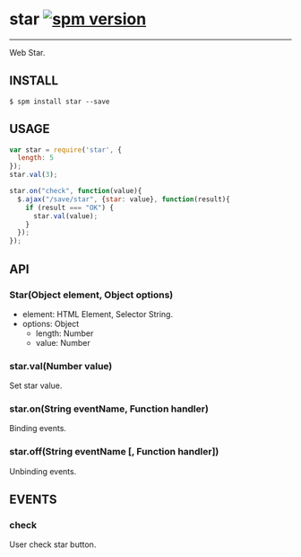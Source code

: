 # star [![spm version](http://spmjs.io/badge/star)](http://spmjs.io/package/star)

---

Web Star.

## INSTALL

```
$ spm install star --save
```

## USAGE

```js
var star = require('star', {
  length: 5
});
star.val(3);

star.on("check", function(value){
  $.ajax("/save/star", {star: value}, function(result){
    if (result === "OK") {
      star.val(value);
    }
  });
});
```

## API

### Star(Object element, Object options)

* element: HTML Element, Selector String.
* options: Object
  * length: Number
  * value: Number

### star.val(Number value)

Set star value.

### star.on(String eventName, Function handler)

Binding events.

### star.off(String eventName [, Function handler])

Unbinding events.


## EVENTS

### check

User check star button.
